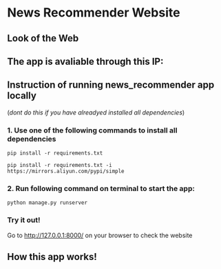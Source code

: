 # News Recommender Website

## Look of the Web 

## The app is avaliable through this IP: 

## Instruction of running news_recommender app locally 

(_dont do this if you have alreadyed installed all dependencies_)

### 1. Use one of the following commands to install all dependencies

```
pip install -r requirements.txt

pip install -r requirements.txt -i https://mirrors.aliyun.com/pypi/simple
```

### 2. Run following command on terminal to start the app: 

```
python manage.py runserver
```
### Try it out! 

Go to http://127.0.0.1:8000/ on your browser to check the website



## How this app works!



